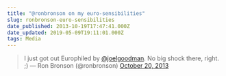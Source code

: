 ```yaml
---
title: "@ronbronson on my euro-sensibilities"
slug: ronbronson-euro-sensibilities
date_published: 2013-10-19T17:47:41.000Z
date_updated: 2019-05-09T19:11:01.000Z
tags: Media
---
```


> I just got out Europhiled by [@joelgoodman](https://twitter.com/joelgoodman?ref_src=twsrc%5Etfw). No big shock there, right. ;)
> &mdash; Ron Bronson (@ronbronson) [October 20, 2013](https://twitter.com/ronbronson/status/391737416660553729?ref_src=twsrc%5Etfw)
